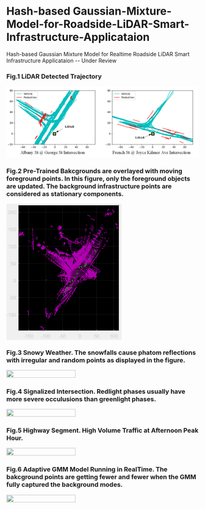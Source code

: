 # Hash-based Gaussian-Mixture-Model-for-Roadside-LiDAR-Smart-Infrastructure-Applicataion
Hash-based Gaussian Mixture Model for Realtime Roadside LiDAR Smart Infrastructure Applicataion -- Under Review

### Fig.1 LiDAR Detected Trajectory

![LiDAR Detected Trajectory vs Video Detected Trajectory](https://github.com/TeRyZh/Gaussian-Mixture-Model-for-Roadside-LiDAR-Object-Detection-and-Tracking/blob/main/Images/Trajectories.png)

### Fig.2 Pre-Trained Bakcgrounds are overlayed with moving foreground points. In this figure, only the foreground objects are updated. The background infrastructure points are considered as stationary components.

<img align="center" height= 60% width="60%" src="https://github.com/TeRyZh/Gaussian-Mixture-Model-for-Roadside-LiDAR-Object-Detection-and-Tracking/blob/main/Images/Segment%20Animation.gif">

### Fig.3 Snowy Weather. The snowfalls cause phatom reflections with irregular and random points as displayed in the figure. 
<img align="center" height= 40%  width="60%" src="https://github.com/TeRyZh/Gaussian-Mixture-Model-for-Roadside-LiDAR-Object-Detection-and-Tracking/blob/main/Images/GMM_FrenchJoyce_animation.gif">

### Fig.4 Signalized Intersection. Redlight phases usually have more severe occulusions than greenlight phases.
<img align="center" height= 60%  width="60%" src="https://github.com/TeRyZh/Hash-Based-Gaussian-Mixture-Model-for-Roadside-LiDAR-Object-Detection-and-Tracking/blob/main/Detection-Tracking/GeorgeSt_animation.gif">

### Fig.5 Highway Segment. High Volume Traffic at Afternoon Peak Hour. 
<img align="center" height= 60%  width="60%" src="https://github.com/TeRyZh/Hash-Based-Gaussian-Mixture-Model-for-Roadside-LiDAR-Object-Detection-and-Tracking/blob/main/Detection-Tracking/Gibbons_animation.gif">

### Fig.6 Adaptive GMM Model Running in RealTime. The bakcground points are getting fewer and fewer when the GMM fully captured the background modes. 
<img align="center" height= 60%  width="60%" src="https://github.com/TeRyZh/Gaussian-Mixture-Model-for-Roadside-LiDAR-Object-Detection-and-Tracking/blob/main/Images/RealTimeSegmentation.gif">
